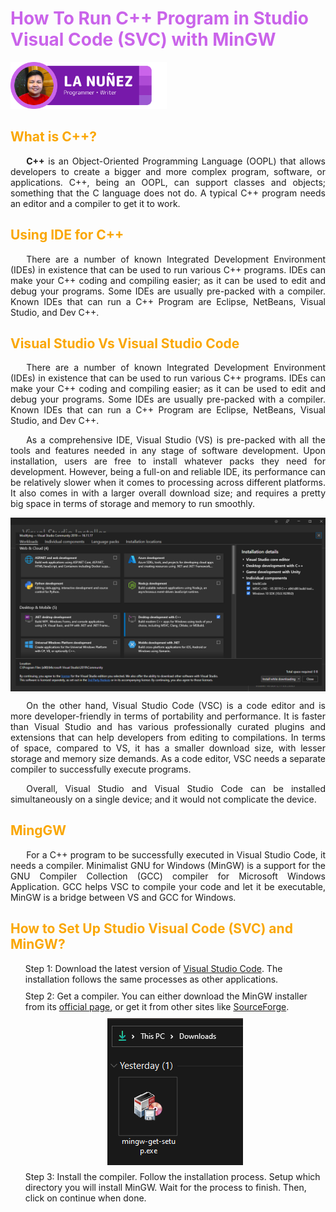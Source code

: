 <head>
<style>
    h1{
        color: #CA64EA
    }
    h2{
        color: #FAA705
    }
    p{
        text-align: justify;
        text-indent: 5%
    }
    li{
        margin-top: 10px;
        margin-bottom: 10px;
    }
</style>
</head>

<h1>How To Run C++ Program in Studio Visual Code (SVC) with MinGW</h1>
<div>
<img src=".\.image\LA-Tag2.png" alt="LA Tag" height="75">
</div>


<h2>What is C++?</h2>

<p> <b>C++</b> is an Object-Oriented Programming Language (OOPL) that allows developers to create a  bigger and more complex program, software, or applications. C++, being an OOPL, can support classes and objects; something that the C language does not do. A typical C++ program needs an editor and a compiler to get it to work.  </p>

<div>
<h2>Using IDE for C++</h2>

<p> There are a number of known Integrated Development Environment (IDEs) in existence that can be used to run various C++ programs. IDEs can make your C++ coding and compiling easier; as it can be used to edit and debug your programs. Some IDEs are usually pre-packed with a compiler. Known IDEs that can run a C++ Program are Eclipse, NetBeans, Visual Studio, and Dev C++. 
 </p>
</div>


<div>
<h2>Visual Studio Vs Visual Studio Code</h2>

<p> There are a number of known Integrated Development Environment (IDEs) in existence that can be used to run various C++ programs. IDEs can make your C++ coding and compiling easier; as it can be used to edit and debug your programs. Some IDEs are usually pre-packed with a compiler. Known IDEs that can run a C++ Program are Eclipse, NetBeans, Visual Studio, and Dev C++. 
 </p>

<p> As a comprehensive IDE, Visual Studio (VS) is pre-packed with all the tools and features needed in any stage of software development. Upon installation, users are free to install whatever packs they need for development. However,  being a full-on and reliable IDE, its performance can be relatively slower when it comes to processing across different platforms. It also comes in with a larger overall download size; and requires a pretty big space in terms of storage and memory to run smoothly.
 </p>

<div style="display:flex; justify-content:center">
<img src=".\.image\VisualStudio-packs.png" alt="Visual Studio Installable Packs">
</div>

<p> On the other hand, Visual Studio Code (VSC) is a code editor and is more developer-friendly in terms of portability and performance. It is faster than Visual Studio and has various professionally curated plugins and extensions that can help developers from editing to compilations. In terms of space, compared to VS, it has a smaller download size, with lesser storage and memory size demands. As a code editor, VSC needs a separate compiler to successfully execute programs.
 </p>

<p> Overall, Visual Studio and Visual Studio Code can be installed simultaneously on a single device; and it would not complicate the device. 
 </p>

</div>

<div>
<h2>MingGW</h2>
<p>For a C++ program to be successfully executed in Visual Studio Code, it needs a compiler. Minimalist GNU for Windows (MinGW) is a support for the GNU Compiler Collection (GCC) compiler for Microsoft Windows Application. GCC helps VSC to compile your code and let it be executable, MinGW is a bridge between VS and GCC for Windows.</p>
</div>


<div>
<h2>How to Set Up Studio Visual Code (SVC) and MinGW?</h2>
   <ul style="list-style-type:none;">
      <li>Step 1: Download the latest version of <a href="https://code.visualstudio.com/download">Visual Studio Code</a>. The installation follows the same processes as other applications.</li>
      <li>Step 2: Get a compiler. You can either download the MinGW installer from its <a href="https://www.mingw-w64.org">official page</a>, or get it from other sites like <a href="https://sourceforge.net/projects/mingw/">SourceForge</a>.</li>
        <div style="display:flex; justify-content:center">
        <img src=".\.image\Step2-Download.png" alt="MinGW Installer">
        </div>
      <li>Step 3: Install the compiler. Follow the installation process. Setup which directory you will install MinGW. Wait for the process to finish. Then, click on continue when done.</li>
    </ul>
</div>

